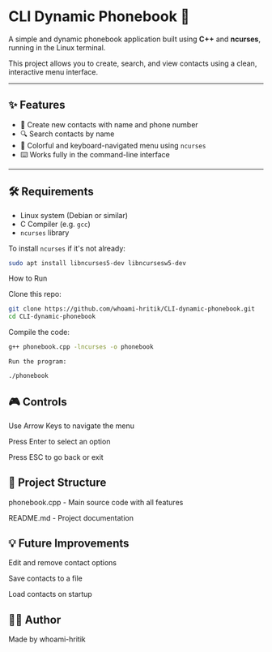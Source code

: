 # CLI Dynamic Phonebook 📱

A simple and dynamic phonebook application built using **C++** and **ncurses**, running in the Linux terminal.

This project allows you to create, search, and view contacts using a clean, interactive menu interface.

---

## ✨ Features

- 📇 Create new contacts with name and phone number  
- 🔍 Search contacts by name  
- 🎨 Colorful and keyboard-navigated menu using `ncurses` 
- ⌨️ Works fully in the command-line interface  

---

## 🛠️ Requirements

- Linux system (Debian or similar)
- C Compiler (e.g. `gcc`)
- `ncurses` library

To install `ncurses` if it's not already:

```bash
sudo apt install libncurses5-dev libncursesw5-dev
```
 How to Run

Clone this repo:
```bash
git clone https://github.com/whoami-hritik/CLI-dynamic-phonebook.git
cd CLI-dynamic-phonebook
```
Compile the code:
```bash
g++ phonebook.cpp -lncurses -o phonebook
```
    Run the program:
```bash
./phonebook
```
## 🎮 Controls

Use Arrow Keys to navigate the menu

Press Enter to select an option

Press ESC to go back or exit

## 📂 Project Structure

phonebook.cpp - Main source code with all features

README.md - Project documentation

## 💡 Future Improvements

Edit and remove contact options

Save contacts to a file

Load contacts on startup

## 🧑‍💻 Author

Made by whoami-hritik

